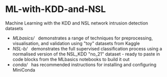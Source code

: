 # ML-with-KDD-and-NSL
Machine Learning with the KDD and NSL network intrusion detection datasets
<ul>
<li> <i>MLbasics/</i>&nbsp;&nbsp;&nbsp;demonstrates a range of techniques for preprocessing, visualisation, and validation using &quot;toy&quot; datasets from Kaggle
<li> <i>NSL-b/</i>&nbsp;&nbsp;&nbsp;demonstrates the full supervised classification process using a normalised version of the NSL_KDD &quot;no_21&quot; dataset - ready to paste in code blocks from the MLbasics notebooks to build it out
<li> <i>conda/</i>&nbsp;&nbsp;&nbsp;has recommended instructions for installing and configuring MiniConda
</ul>
